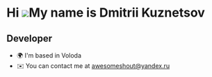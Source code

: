 Hi ![](https://user-images.githubusercontent.com/18350557/176309783-0785949b-9127-417c-8b55-ab5a4333674e.gif)My name is Dmitrii Kuznetsov
=========================================================================================================================================

Developer
---------

* 🌍  I'm based in Voloda
* ✉️  You can contact me at [awesomeshout@yandex.ru](mailto:awesomeshout@yandex.ru)
